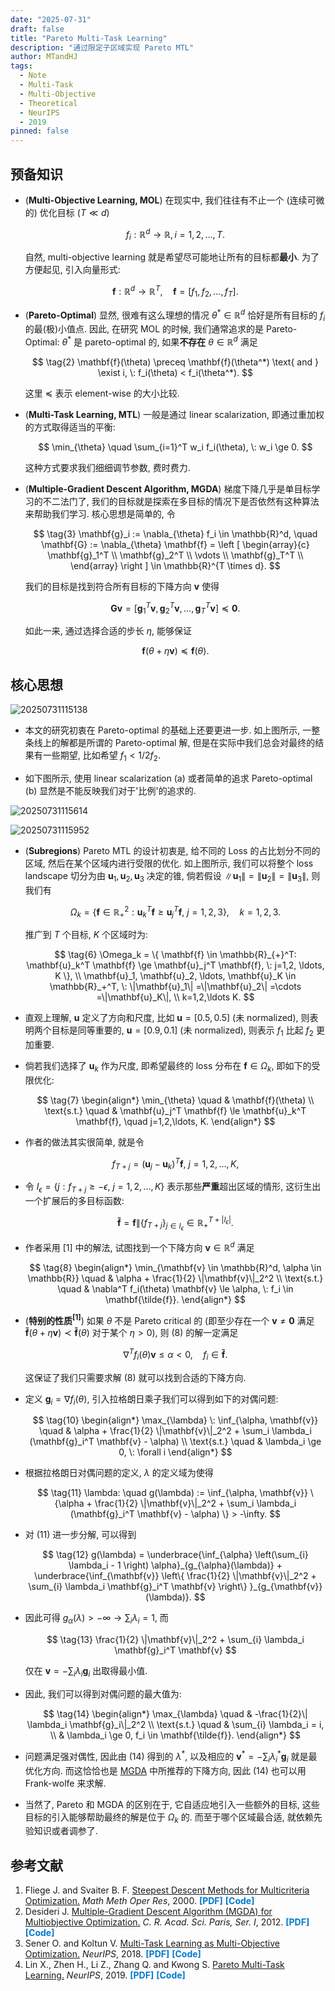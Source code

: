 ```yaml
---
date: "2025-07-31"
draft: false
title: "Pareto Multi-Task Learning"
description: "通过限定子区域实现 Pareto MTL"
author: MTandHJ
tags:
  - Note
  - Multi-Task
  - Multi-Objective
  - Theoretical
  - NeurIPS
  - 2019
pinned: false
---
```



## 预备知识

- (**Multi-Objective Learning, MOL**) 在现实中, 我们往往有不止一个 (连续可微的) 优化目标 ($T \ll d$)

    $$
    \tag{1}
    f_i: \mathbb{R}^d \rightarrow \mathbb{R},
    i=1,2,\ldots, T.
    $$

    自然, multi-objective learning 就是希望尽可能地让所有的目标都**最小**. 为了方便起见, 引入向量形式:

    $$
    \mathbf{f}: \mathbb{R}^d \rightarrow \mathbb{R}^T, \quad \mathbf{f} = [f_1, f_2, \ldots, f_T].
    $$

- (**Pareto-Optimal**) 显然, 很难有这么理想的情况 $\theta^* \in \mathbb{R}^d$ 恰好是所有目标的 $f_i$ 的最(极)小值点. 因此, 在研究 MOL 的时候, 我们通常追求的是 Pareto-Optimal: $\theta^*$ 是 pareto-optimal 的, 如果**不存在** $\theta \in \mathbb{R}^d$ 满足

    $$
    \tag{2}
    \mathbf{f}(\theta) \preceq \mathbf{f}(\theta^*) \text{ and } \exist i, \: f_i(\theta) < f_i(\theta^*).
    $$

    这里 $\preceq$ 表示 element-wise 的大小比较.

- (**Multi-Task Learning, MTL**) 一般是通过 linear scalarization, 即通过重加权的方式取得适当的平衡:

    $$
    \min_{\theta} \quad \sum_{i=1}^T w_i f_i(\theta), \: w_i \ge 0.
    $$

    这种方式要求我们细细调节参数, 费时费力.

- (**Multiple-Gradient Descent Algorithm, MGDA**) 梯度下降几乎是单目标学习的不二法门了, 我们的目标就是探索在多目标的情况下是否依然有这种算法来帮助我们学习. 核心思想是简单的, 令

    $$
    \tag{3}
    \mathbf{g}_i := \nabla_{\theta} f_i \in \mathbb{R}^d, \quad
    \mathbf{G} := \nabla_{\theta} \mathbf{f} =
    \left [
        \begin{array}{c}
        \mathbf{g}_1^T \\
        \mathbf{g}_2^T \\
        \vdots \\
        \mathbf{g}_T^T \\
        \end{array}
    \right ] \in \mathbb{R}^{T \times d}.
    $$

    我们的目标是找到符合所有目标的下降方向 $\mathbf{v}$ 使得

    $$
    \tag{4}
    \mathbf{G}\mathbf{v} = [\mathbf{g}_1^T \mathbf{v}, \mathbf{g}_2^T \mathbf{v}, \ldots, \mathbf{g}_T^T \mathbf{v}] \preceq \mathbf{0}.
    $$

    如此一来, 通过选择合适的步长  $\eta$, 能够保证

    $$
    \mathbf{f}(\theta + \eta \mathbf{v}) \preceq \mathbf{f}(\theta).
    $$


## 核心思想

![20250731115138](https://raw.githubusercontent.com/MTandHJ/blog_source/master/images/20250731115138.png)

- 本文的研究初衷在 Pareto-optimal 的基础上还要更进一步. 如上图所示, 一整条线上的解都是所谓的 Pareto-optimal 解, 但是在实际中我们总会对最终的结果有一些期望, 比如希望 $f_1 < 1 / 2 f_2$.

- 如下图所示, 使用 linear scalarization (a) 或者简单的追求 Pareto-optimal (b) 显然是不能反映我们对于'比例'的追求的.

![20250731115614](https://raw.githubusercontent.com/MTandHJ/blog_source/master/images/20250731115614.png)


![20250731115952](https://raw.githubusercontent.com/MTandHJ/blog_source/master/images/20250731115952.png)

- (**Subregions**) Pareto MTL 的设计初衷是, 给不同的 Loss 的占比划分不同的区域, 然后在某个区域内进行受限的优化. 如上图所示, 我们可以将整个 loss landscape 切分为由 $\mathbf{u}_1, \mathbf{u}_2, \mathbf{u}_3$ 决定的锥, 倘若假设 $\|\mathbf{u}_1\| = \|\mathbf{u}_2\| = \|\mathbf{u}_3\|$, 则我们有

    $$
    \tag{5}
    \Omega_k = \{
        \mathbf{f} \in \mathbb{R}_{+}^2: \mathbf{u}_k^T \mathbf{f} \ge \mathbf{u}_j^T \mathbf{f}, \: j=1,2,3
    \}, \quad k=1,2,3.
    $$

    推广到 $T$ 个目标, $K$ 个区域时为:

    $$
    \tag{6}
    \Omega_k = \{
        \mathbf{f} \in \mathbb{R}_{+}^T: \mathbf{u}_k^T \mathbf{f} \ge \mathbf{u}_j^T \mathbf{f}, \: j=1,2, \ldots, K
    \}, \\
    \mathbf{u}_1,
    \mathbf{u}_2,
    \ldots,
    \mathbf{u}_K \in \mathbb{R}_+^T, \:
    \|\mathbf{u}_1\|
    =\|\mathbf{u}_2\|
    =\cdots
    =\|\mathbf{u}_K\|, \\
    k=1,2,\ldots K.
    $$

- 直观上理解, $\mathbf{u}$ 定义了方向和尺度, 比如 $\mathbf{u} = [0.5, 0.5]$ (未 normalized), 则表明两个目标是同等重要的, $\mathbf{u} = [0.9, 0.1]$ (未 normalized), 则表示 $f_1$ 比起 $f_2$ 更加重要.

- 倘若我们选择了 $\mathbf{u}_k$ 作为尺度, 即希望最终的 loss 分布在 $\mathbf{f} \in \Omega_k$, 即如下的受限优化:

    $$
    \tag{7}
    \begin{align*}
    \min_{\theta} \quad & \mathbf{f}(\theta) \\
    \text{s.t.} \quad & \mathbf{u}_j^T \mathbf{f} \le \mathbf{u}_k^T \mathbf{f}, \quad j=1,2,\ldots, K.
    \end{align*}
    $$

- 作者的做法其实很简单, 就是令

    $$
    f_{T + j} = (\mathbf{u}_j - \mathbf{u}_k)^T \mathbf{f}, \: j = 1, 2, \ldots, K,
    $$

- 令 $I_{\epsilon} = \{j: f_{T + j} \ge -\epsilon, \: j=1,2,\ldots, K\}$ 表示那些**严重**超出区域的情形, 这衍生出一个扩展后的多目标函数:

    $$
    \mathbf{\tilde{f}} = \mathbf{f} \| \{f_{T + j}\}_{j \in I_{\epsilon}} \in \mathbb{R}_+^{T + |I_\epsilon|}.
    $$

- 作者采用 [1] 中的解法, 试图找到一个下降方向 $\mathbf{v} \in \mathbb{R}^d$ 满足

    $$
    \tag{8}
    \begin{align*}
    \min_{\mathbf{v} \in \mathbb{R}^d, \alpha \in \mathbb{R}}  \quad & \alpha + \frac{1}{2} \|\mathbf{v}\|_2^2 \\
    \text{s.t.} \quad & \nabla^T f_i(\theta) \mathbf{v} \le \alpha, \: f_i \in \mathbf{\tilde{f}}.
    \end{align*}
    $$

- (**特别的性质${}^{[1]}$**) 如果 $\theta$ 不是 Pareto critical 的 (即至少存在一个 $\mathbf{v} \not = \mathbf{0}$ 满足 $\mathbf{\tilde{f}} (\theta + \eta \mathbf{v}) \prec \mathbf{\tilde{f}}(\theta)$ 对于某个 $\eta > 0$), 则 (8) 的解一定满足

    $$
    \tag{9}
    \nabla^T f_i (\theta) \mathbf{v} \le \alpha < 0, \quad f_i \in \mathbf{\tilde{f}}.
    $$

    这保证了我们只需要求解 (8) 就可以找到合适的下降方向.

- 定义 $\mathbf{g}_i = \nabla f_i(\theta)$, 引入拉格朗日乘子我们可以得到如下的对偶问题:

    $$
    \tag{10}
    \begin{align*}
    \max_{\lambda} \: \inf_{\alpha, \mathbf{v}} \quad & 
    \alpha + \frac{1}{2} \|\mathbf{v}\|_2^2 + \sum_i \lambda_i (\mathbf{g}_i^T \mathbf{v} - \alpha) \\
    \text{s.t.} \quad & \lambda_i \ge 0, \: \forall i
    \end{align*}
    $$

- 根据拉格朗日对偶问题的定义, $\lambda$ 的定义域为使得

    $$
    \tag{11}
    \lambda: \quad g(\lambda) := \inf_{\alpha, \mathbf{v}} \{\alpha + \frac{1}{2} \|\mathbf{v}\|_2^2 + \sum_i \lambda_i (\mathbf{g}_i^T \mathbf{v} - \alpha) \} > -\infty.
    $$

- 对 (11) 进一步分解, 可以得到

    $$
    \tag{12}
    g(\lambda) = \underbrace{\inf_{\alpha} \left(\sum_{i} \lambda_i - 1 \right) \alpha}_{g_{\alpha}(\lambda)} + \underbrace{\inf_{\mathbf{v}} \left\{ 
        \frac{1}{2} \|\mathbf{v}\|_2^2 + \sum_{i} \lambda_i \mathbf{g}_i^T \mathbf{v}
    \right\}
    }_{g_{\mathbf{v}}(\lambda)}.
    $$

- 因此可得 $g_{\alpha}(\lambda) > -\infty \rightarrow \sum_{i} \lambda_i = 1$, 而 

    $$
    \tag{13}
    \frac{1}{2} \|\mathbf{v}\|_2^2 + \sum_{i} \lambda_i \mathbf{g}_i^T \mathbf{v}
    $$

    仅在 $\mathbf{v} = -\sum_{i}\lambda_i \mathbf{g}_i$ 出取得最小值.

- 因此, 我们可以得到对偶问题的最大值为:

    $$
    \tag{14}
    \begin{align*}
    \max_{\lambda} \quad & -\frac{1}{2}\| \lambda_i \mathbf{g}_i\|_2^2 \\
    \text{s.t.} \quad & \sum_{i} \lambda_i = i, \\
    & \lambda_i \ge 0, f_i \in \mathbf{\tilde{f}}.
    \end{align*}
    $$

- 问题满足强对偶性, 因此由 (14) 得到的 $\lambda^*$, 以及相应的 $\mathbf{v}^* = -\sum_i \lambda_i^* \mathbf{g}_i$ 就是最优化方向. 而这恰恰也是 [MGDA](/posts/mgda/) 中所推荐的下降方向, 因此 (14) 也可以用 Frank-wolfe 来求解.

- 当然了, Pareto 和 MGDA 的区别在于, 它自适应地引入一些额外的目标, 这些目标的引入能够帮助最终的解是位于 $\Omega_k$ 的. 而至于哪个区域最合适, 就依赖先验知识或者调参了.


## 参考文献

<ol class="reference">
  <li>
    Fliege J. and Svaiter B.  F.
    <u>Steepest Descent Methods for Multicriteria Optimization.</u>
    <i>Math Meth Oper Res</i>, 2000.
    <a href="https://link.springer.com/article/10.1007/s001860000043" style="color: #007acc; font-weight: bold; text-decoration: none;">[PDF]</a>
    <a href="" style="color: #007acc; font-weight: bold; text-decoration: none;">[Code]</a>
  </li>


  <li>
    Desideri J.
    <u>Multiple-Gradient Descent Algorithm (MGDA) for Multiobjective Optimization.</u>
    <i>C. R. Acad. Sci. Paris, Ser. I</i>, 2012.
    <a href="https://www.sciencedirect.com/science/article/pii/S1631073X12000738" style="color: #007acc; font-weight: bold; text-decoration: none;">[PDF]</a>
    <a href="" style="color: #007acc; font-weight: bold; text-decoration: none;">[Code]</a>
  </li>

  <li>
    Sener O. and Koltun V.
    <u>Multi-Task Learning as Multi-Objective Optimization.</u>
    <i>NeurIPS</i>, 2018.
    <a href="https://proceedings.neurips.cc/paper/2018/file/432aca3a1e345e339f35a30c8f65edce-Paper.pdf?msclkid=43184066ce9e11ec9e7b8bbe1281bf80" style="color: #007acc; font-weight: bold; text-decoration: none;">[PDF]</a>
    <a href="https://github.com/isl-org/MultiObjectiveOptimization" style="color: #007acc; font-weight: bold; text-decoration: none;">[Code]</a>
  </li>

  <li>
    Lin X., Zhen H., Li Z., Zhang Q. and Kwong S.
    <u>Pareto Multi-Task Learning.</u>
    <i>NeurIPS</i>, 2019.
    <a href="http://arxiv.org/abs/1912.12854" style="color: #007acc; font-weight: bold; text-decoration: none;">[PDF]</a>
    <a href="https://github.com/Xi-L/ParetoMTL" style="color: #007acc; font-weight: bold; text-decoration: none;">[Code]</a>
  </li>
  <!-- 添加更多文献条目 -->
</ol>